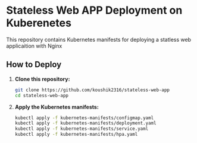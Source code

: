 # Stateless Web APP Deployment on Kuberenetes

This repository contains Kubernetes manifests for deploying a statless web applicaition with Nginx

## How to Deploy 

1. **Clone this repository:**
    ```bash
    git clone https://github.com/koushik2316/stateless-web-app
    cd stateless-web-app
2. **Apply the Kubernetes manifests:**
    ```bash
    kubectl apply -f kubernetes-manifests/configmap.yaml
    kubectl apply -f kubernetes-manifests/deployment.yaml
    kubectl apply -f kubernetes-manifests/service.yaml
    kubectl apply -f kubernetes-manifests/hpa.yaml